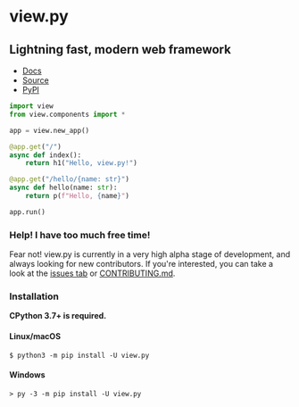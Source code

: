 # view.py
## Lightning fast, modern web framework

- [Docs](https://view.zintensity.dev)
- [Source](https://github.com/ZeroIntensity/view.py)
- [PyPI](https://pypi.org/project/view.py)

```py
import view
from view.components import *

app = view.new_app()

@app.get("/")
async def index():
    return h1("Hello, view.py!")

@app.get("/hello/{name: str}")
async def hello(name: str):
    return p(f"Hello, {name}")

app.run()
```

### Help! I have too much free time!

Fear not! view.py is currently in a very high alpha stage of development, and always looking for new contributors. If you're interested, you can take a look at the [issues tab](https://github.com/ZeroIntensity/view.py/issues) or [CONTRIBUTING.md](https://github.com/Zerointensity/view.py/blob/master/CONTRIBUTING.md).

### Installation

**CPython 3.7+ is required.**

#### Linux/macOS


```
$ python3 -m pip install -U view.py
```

#### Windows

```
> py -3 -m pip install -U view.py
```

